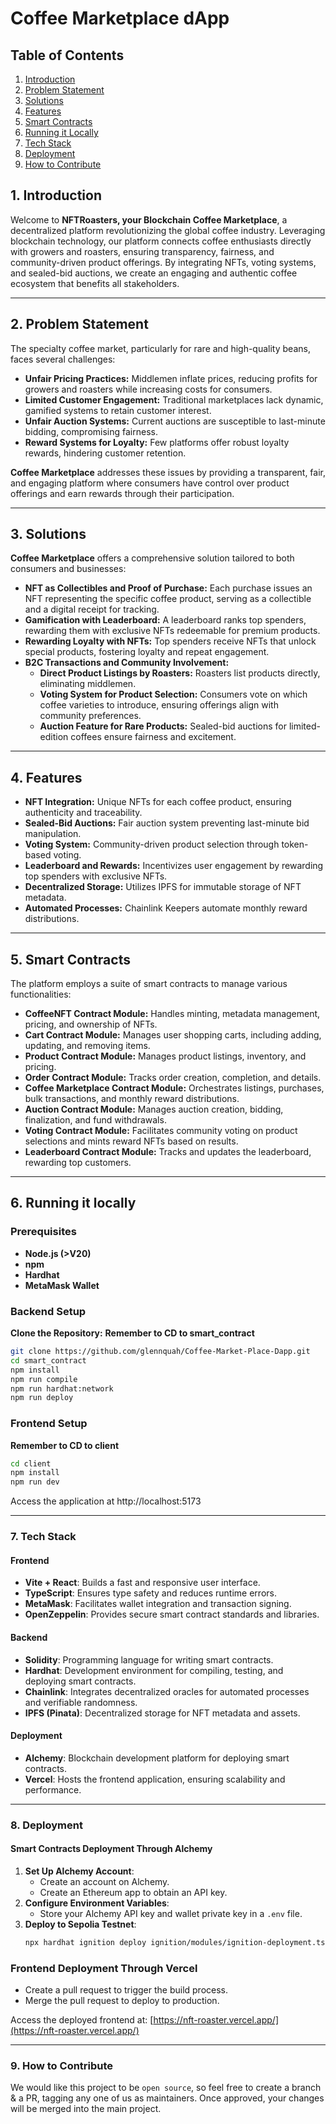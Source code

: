 # Coffee Marketplace dApp

## Table of Contents
1. [Introduction](#1-introduction)  
2. [Problem Statement](#2-problem-statement)  
3. [Solutions](#3-solutions)  
4. [Features](#4-features)  
5. [Smart Contracts](#5-smart-contracts)  
6. [Running it Locally](#6-running-it-locally)  
7. [Tech Stack](#7-tech-stack)  
8. [Deployment](#8-deployment)  
9. [How to Contribute](#9-how-to-contribute)  


## 1. Introduction

Welcome to **NFTRoasters, your Blockchain Coffee Marketplace**, a decentralized platform revolutionizing the global coffee industry. Leveraging blockchain technology, our platform connects coffee enthusiasts directly with growers and roasters, ensuring transparency, fairness, and community-driven product offerings. By integrating NFTs, voting systems, and sealed-bid auctions, we create an engaging and authentic coffee ecosystem that benefits all stakeholders.

---

## 2. Problem Statement

The specialty coffee market, particularly for rare and high-quality beans, faces several challenges:

- **Unfair Pricing Practices:** Middlemen inflate prices, reducing profits for growers and roasters while increasing costs for consumers.
- **Limited Customer Engagement:** Traditional marketplaces lack dynamic, gamified systems to retain customer interest.
- **Unfair Auction Systems:** Current auctions are susceptible to last-minute bidding, compromising fairness.
- **Reward Systems for Loyalty:** Few platforms offer robust loyalty rewards, hindering customer retention.

**Coffee Marketplace** addresses these issues by providing a transparent, fair, and engaging platform where consumers have control over product offerings and earn rewards through their participation.

---

## 3. Solutions

**Coffee Marketplace** offers a comprehensive solution tailored to both consumers and businesses:

- **NFT as Collectibles and Proof of Purchase:** Each purchase issues an NFT representing the specific coffee product, serving as a collectible and a digital receipt for tracking.
- **Gamification with Leaderboard:** A leaderboard ranks top spenders, rewarding them with exclusive NFTs redeemable for premium products.
- **Rewarding Loyalty with NFTs:** Top spenders receive NFTs that unlock special products, fostering loyalty and repeat engagement.
- **B2C Transactions and Community Involvement:**
  - **Direct Product Listings by Roasters:** Roasters list products directly, eliminating middlemen.
  - **Voting System for Product Selection:** Consumers vote on which coffee varieties to introduce, ensuring offerings align with community preferences.
  - **Auction Feature for Rare Products:** Sealed-bid auctions for limited-edition coffees ensure fairness and excitement.

---

## 4. Features

- **NFT Integration:** Unique NFTs for each coffee product, ensuring authenticity and traceability.
- **Sealed-Bid Auctions:** Fair auction system preventing last-minute bid manipulation.
- **Voting System:** Community-driven product selection through token-based voting.
- **Leaderboard and Rewards:** Incentivizes user engagement by rewarding top spenders with exclusive NFTs.
- **Decentralized Storage:** Utilizes IPFS for immutable storage of NFT metadata.
- **Automated Processes:** Chainlink Keepers automate monthly reward distributions.

---

## 5. Smart Contracts

The platform employs a suite of smart contracts to manage various functionalities:

- **CoffeeNFT Contract Module:** Handles minting, metadata management, pricing, and ownership of NFTs.
- **Cart Contract Module:** Manages user shopping carts, including adding, updating, and removing items.
- **Product Contract Module:** Manages product listings, inventory, and pricing.
- **Order Contract Module:** Tracks order creation, completion, and details.
- **Coffee Marketplace Contract Module:** Orchestrates listings, purchases, bulk transactions, and monthly reward distributions.
- **Auction Contract Module:** Manages auction creation, bidding, finalization, and fund withdrawals.
- **Voting Contract Module:** Facilitates community voting on product selections and mints reward NFTs based on results.
- **Leaderboard Contract Module:** Tracks and updates the leaderboard, rewarding top customers.

---

## 6. Running it locally

### Prerequisites

- **Node.js (>V20)**
- **npm**
- **Hardhat**
- **MetaMask Wallet**

### Backend Setup

**Clone the Repository:**
 **Remember to CD to smart_contract**
 ```bash
 git clone https://github.com/glennquah/Coffee-Market-Place-Dapp.git
 cd smart_contract
 npm install
 npm run compile
 npm run hardhat:network
 npm run deploy
 ```

### Frontend Setup

**Remember to CD to client**
 ```bash
 cd client
 npm install
 npm run dev
 ```
Access the application at http://localhost:5173

---

### 7. Tech Stack

#### Frontend
- **Vite + React**: Builds a fast and responsive user interface.
- **TypeScript**: Ensures type safety and reduces runtime errors.
- **MetaMask**: Facilitates wallet integration and transaction signing.
- **OpenZeppelin**: Provides secure smart contract standards and libraries.

#### Backend
- **Solidity**: Programming language for writing smart contracts.
- **Hardhat**: Development environment for compiling, testing, and deploying smart contracts.
- **Chainlink**: Integrates decentralized oracles for automated processes and verifiable randomness.
- **IPFS (Pinata)**: Decentralized storage for NFT metadata and assets.

#### Deployment
- **Alchemy**: Blockchain development platform for deploying smart contracts.
- **Vercel**: Hosts the frontend application, ensuring scalability and performance.

---

### 8. Deployment
#### Smart Contracts Deployment Through Alchemy
1. **Set Up Alchemy Account**:
   - Create an account on Alchemy.
   - Create an Ethereum app to obtain an API key.
2. **Configure Environment Variables**:
   - Store your Alchemy API key and wallet private key in a `.env` file.
3. **Deploy to Sepolia Testnet**:
   ```bash
   npx hardhat ignition deploy ignition/modules/ignition-deployment.ts --network sepolia
   ```
   
### Frontend Deployment Through Vercel
 - Create a pull request to trigger the build process.
 - Merge the pull request to deploy to production.

Access the deployed frontend at: [https://nft-roaster.vercel.app/](https://nft-roaster.vercel.app/)

---

### 9. How to Contribute
We would like this project to be `open source`, so feel free to create a branch & a PR, tagging any one of us as maintainers. Once approved, your changes will be merged into the main project.
